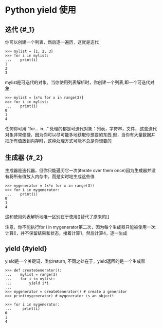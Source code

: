 # Python yield 使用

## 迭代 {#_1}

你可以创建一个列表，然后逐一遍历，这就是迭代

```
>>> mylist = [1, 2, 3]
>>> for i in mylist:
...    print(i)
1
2
3
```

mylist是可迭代的对象，当你使用列表解析时，你创建一个列表,即一个可迭代对象

```
>>> mylist = [x*x for x in range(3)]
>>> for i in mylist:
...    print(i)
0
1
4
```

任何你可用 “for… in…” 处理的都是可迭代对象：列表，字符串，文件….这些迭代对象非常便捷，因为你可以尽可能多地获取你想要的东西,但，当你有大量数据并把所有值放到内存时，这种处理方式可能不总是你想要的

## 生成器 {#_2}

生成器是迭代器，但你只能遍历它一次\(iterate over them once\)因为生成器并没有将所有值放入内存中，而是实时地生成这些值

```
>>> mygenerator = (x*x for x in range(3))
>>> for i in mygenerator:
...    print(i)
0
1
4
```

这和使用列表解析地唯一区别在于使用\(\)替代了原来的\[\]

注意，你不能执行for i in mygenerator第二次，因为每个生成器只能被使用一次: 计算0，并不保留结果和状态，接着计算1，然后计算4，逐一生成

## yield {#yield}

yield是一个关键词，类似return, 不同之处在于，yield返回的是一个生成器

```
>>> def createGenerator():
...    mylist = range(3)
...    for i in mylist:
...        yield i*i
...
>>> mygenerator = createGenerator() # create a generator
>>> print(mygenerator) # mygenerator is an object!
 
>>> for i in mygenerator:
...     print(i)
0
1
4
```



